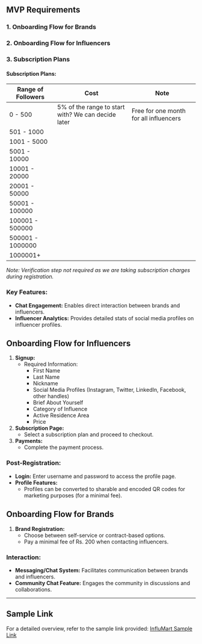 

## MVP Requirements

### 1. Onboarding Flow for Brands
### 2. Onboarding Flow for Influencers
### 3. Subscription Plans

#### Subscription Plans:

| Range of Followers      | Cost                                       | Note                                        |
|-------------------------|--------------------------------------------|---------------------------------------------|
| 0 - 500                 | 5% of the range to start with? We can decide later | Free for one month for all influencers     |
| 501 - 1000              |                                            |                                             |
| 1001 - 5000             |                                            |                                             |
| 5001 - 10000            |                                            |                                             |
| 10001 - 20000           |                                            |                                             |
| 20001 - 50000           |                                            |                                             |
| 50001 - 100000          |                                            |                                             |
| 100001 - 500000         |                                            |                                             |
| 500001 - 1000000        |                                            |                                             |
| 1000001+                |                                            |                                             |

*Note: Verification step not required as we are taking subscription charges during registration.*

### Key Features:
- **Chat Engagement:** Enables direct interaction between brands and influencers.
- **Influencer Analytics:** Provides detailed stats of social media profiles on influencer profiles.

## Onboarding Flow for Influencers

1. **Signup:**
   - Required Information: 
     - First Name
     - Last Name
     - Nickname
     - Social Media Profiles (Instagram, Twitter, LinkedIn, Facebook, other handles)
     - Brief About Yourself
     - Category of Influence
     - Active Residence Area
     - Price
2. **Subscription Page:**
   - Select a subscription plan and proceed to checkout.
3. **Payments:**
   - Complete the payment process.

### Post-Registration:
- **Login:** Enter username and password to access the profile page.
- **Profile Features:**
  - Profiles can be converted to sharable and encoded QR codes for marketing purposes (for a minimal fee).

## Onboarding Flow for Brands

1. **Brand Registration:**
   - Choose between self-service or contract-based options.
   - Pay a minimal fee of Rs. 200 when contacting influencers.

### Interaction:
- **Messaging/Chat System:** Facilitates communication between brands and influencers.
- **Community Chat Feature:** Engages the community in discussions and collaborations.

---

## Sample Link

For a detailed overview, refer to the sample link provided: [InfluMart Sample Link](https://drive.google.com/file/d/19SCqhvAmjgwR2hrAgDX-WMtil89ElJET/view?usp=share_link)
